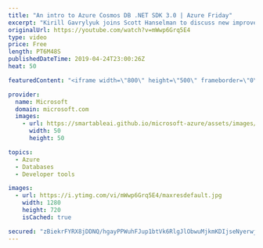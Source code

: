 ```yaml
---
title: "An intro to Azure Cosmos DB .NET SDK 3.0 | Azure Friday"
excerpt: "Kirill Gavrylyuk joins Scott Hanselman to discuss new improvements for Azure Cosmos DB SDKs, including the new, idiomatic .NET SDK with friendlier, more intuitive programming model, better testability, better performance, .NET Standard 2.0 support, and now open sourced. [01:11] Demo Start   Azure Cosmos"
originalUrl: https://youtube.com/watch?v=mWwp6Grq5E4
type: video
price: Free
length: PT6M48S
publishedDateTime: 2019-04-24T23:00:26Z
heat: 50

featuredContent: "<iframe width=\"800\" height=\"500\" frameborder=\"0\" src=\"https://www.youtube.com/embed/mWwp6Grq5E4\" allow=\"accelerometer; autoplay; encrypted-media; gyroscope; picture-in-picture\" allowfullscreen></iframe>"

provider:
  name: Microsoft
  domain: microsoft.com
  images:
    - url: https://smartableai.github.io/microsoft-azure/assets/images/organizations/microsoft.com-50x50.jpg
      width: 50
      height: 50

topics:
  - Azure
  - Databases
  - Developer tools

images:
  - url: https://i.ytimg.com/vi/mWwp6Grq5E4/maxresdefault.jpg
    width: 1280
    height: 720
    isCached: true

secured: "zBiekrFYRX8jDDNQ/hgayPPWuhFJup1btVk6RlgJlObwuMjkmKDIjseNyerwjhfcwm0F2/T/GAXQyHM8T9cjkntz8lMS72B3fczPUwycUF2ypUheH2O+i8g6rGMQ2w15E2UulrwFOEwzNkpaFu6oSJ3IJBNqEpy01MQaXdhaaxe2nyFBXExfID4XWQOlR900mTU8ocOWf5aeO8c85n8N9GW5/QnPsZBF8cUiFp+AkxYPDAkD6xOfTB4LuV5rN4/1krkXoM7YFRI/ovXHKGojWACq2MpxqRpKsGUmIcBOnJPMQwb07+o+DwaUdU1JdQA8+vsqFkYxXML9j1ntB+COosBvZoQvoD/85KrdvU9jp6LghyPMUPAh6OFqV8hSMf5Bd5CN++zXCH+EMbpOh+GMsVyBEOHXEOBTFCTiFlePtYg=;6ld4AyA7cGjzewLzz7Z0+g=="
---
```


